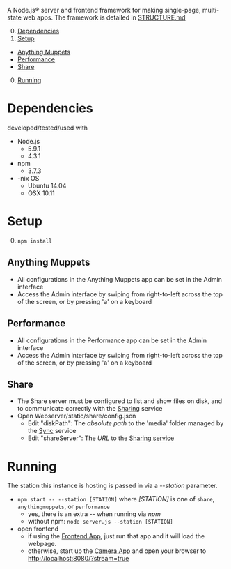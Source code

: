 A Node.js® server and frontend framework for making single-page, 
multi-state web apps. The framework is detailed in [STRUCTURE.md](STRUCTURE.md)

0. [Dependencies](#dependencies)
0. [Setup](#setup)
  - [Anything Muppets](#AnythingMuppets)
  - [Performance](#Performance)
  - [Share](#Share)
0. [Running](#running)

# Dependencies
developed/tested/used with 

* Node.js
  - 5.9.1 
  - 4.3.1
* npm 
  - 3.7.3
* -nix OS
  - Ubuntu 14.04
  - OSX 10.11

# Setup

0. `npm install`

## Anything Muppets
- All configurations in the Anything Muppets app can be set in the Admin interface
- Access the Admin interface by swiping from right-to-left across the top of the screen, or by pressing 'a' on a keyboard

## Performance
- All configurations in the Performance app can be set in the Admin interface
- Access the Admin interface by swiping from right-to-left across the top of the screen, or by pressing 'a' on a keyboard

## Share
- The Share server must be configured to list and show files on disk, and to communicate correctly with the [Sharing](https://github.com/wearecollins/MMI_Interactives/Sharing) service
- Open Webserver/static/share/config.json
  - Edit "diskPath": The _absolute path_ to the 'media' folder managed by the [Sync](https://github.com/wearecollins/MMI_Interactives/Sync) service
  - Edit "shareServer": The _URL_ to the [Sharing service](https://github.com/wearecollins/MMI_Interactives/Sharing)

# Running
The station this instance is hosting is passed in via a _--station_ parameter.

* `npm start -- --station [STATION]` where _[STATION]_ is one of `share`, `anythingmuppets`, or `performance`
  - yes, there is an extra _--_ when running via _npm_
  - without npm: `node server.js --station [STATION]`
* open frontend
  - if using the [Frontend App](../Frontend/), just run that app and it will load the webpage.
  - otherwise, start up the [Camera App](../Camera/) and open your browser to [http://localhost:8080/?stream=true]()
